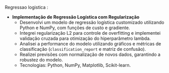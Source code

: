 Regressao logistica : 

- **Implementação de Regressão Logística com Regularização**
  - Desenvolvi um modelo de regressão logística customizado utilizando Python e NumPy, com funções de custo e gradiente.
  - Integrei regularização L2 para controle de overfitting e implementei validação cruzada para otimização do hiperparâmetro lambda.
  - Analisei a performance do modelo utilizando gráficos e métricas de classificação (`classification_report` e matriz de confusão).
  - Realizei previsões com normalização de novos dados, garantindo a robustez do modelo.
  - Tecnologias: Python, NumPy, Matplotlib, Scikit-learn.
